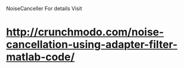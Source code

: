 NoiseCanceller
For details Visit

http://crunchmodo.com/noise-cancellation-using-adapter-filter-matlab-code/
==============
